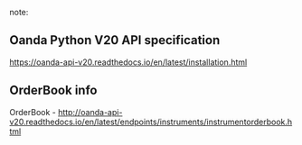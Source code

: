 note:

## Oanda Python V20 API  specification
https://oanda-api-v20.readthedocs.io/en/latest/installation.html

## OrderBook info
OrderBook - http://oanda-api-v20.readthedocs.io/en/latest/endpoints/instruments/instrumentorderbook.html